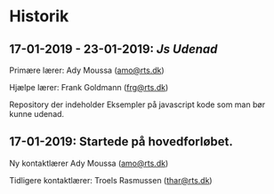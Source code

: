 # **Historik**

## 17-01-2019 - 23-01-2019: ***Js Udenad***

Primære lærer: Ady Moussa (amo@rts.dk)

Hjælpe lærer: Frank Goldmann (frg@rts.dk)

Repository der indeholder Eksempler på javascript kode som man bør kunne udenad.

## 17-01-2019: Startede på hovedforløbet.

Ny kontaktlærer Ady Moussa (amo@rts.dk)

Tidligere kontaktlærer: Troels Rasmussen (thar@rts.dk)

